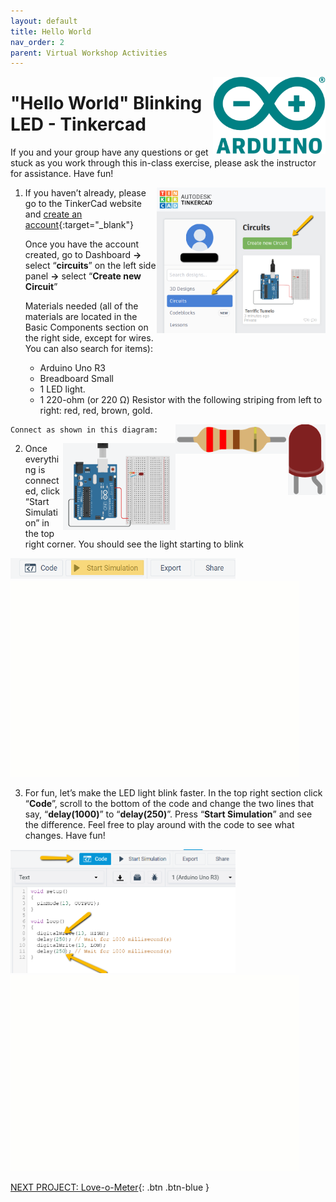 ```yaml
---
layout: default
title: Hello World
nav_order: 2
parent: Virtual Workshop Activities
---
```

<img src="..\images\arduino-icon.png" alt="arduino icon" style="float:right;width:180px;">

# "Hello World" Blinking LED - Tinkercad

If you and your group have any questions or get stuck as you work through this in-class exercise, please ask the instructor for assistance.  Have fun!

<img src="..\images\virtual_workshops\hello_world\tinkercad_account.png" alt="tinkercad account" style="float:right;width:270px;">

1.  If you haven’t already, please go to the TinkerCad website and [create an account](https://www.tinkercad.com/){:target="_blank"}

    Once you have the account created, go to Dashboard **->** select “**circuits**” on the left side panel **->** select “**Create new Circuit**”

    Materials needed (all of the materials are located in the Basic Components section on the right side, except for wires. You can also search for items):
    - Arduino Uno R3
    - Breadboard Small
    - 1 LED light.
    - 1 220-ohm (or 220 Ω) Resistor with the following striping from left to right: red, red, brown, gold.

<img src="..\images\virtual_workshops\hello_world\led_cartoon.png" alt="led" style="float:right;width:60px;">
<img src="..\images\virtual_workshops\hello_world\resistor_cartoon.png" alt="resistor" style="float:right;width:180px;">

    Connect as shown in this diagram:

<img src="..\images\virtual_workshops\hello_world\breadboard_schematic.png" alt="breadboard" style="float:right;width:180px;">

2.  Once everything is connected, click “Start Simulation” in the top right corner. You should see the light starting to blink

<img src="..\images\virtual_workshops\hello_world\simulation.png" alt="simulation" style="width:360px;">
<img src="..\images\virtual_workshops\hello_world\animated_breadboard.gif" alt="animated breadboard">

3.  For fun, let’s make the LED light blink faster.  In the top right section click “**Code**”, scroll to the bottom of the code and change the two lines that say, “**delay(1000)**” to “**delay(250)**”.  Press “**Start Simulation**” and see the difference.   Feel free to play around with the code to see what changes. Have fun!

<img src="..\images\virtual_workshops\hello_world\code.png" alt="code" style="width:360px;">
<img src="..\images\virtual_workshops\hello_world\animated_code.gif" alt="animated code">

[NEXT PROJECT: Love-o-Meter](love-o-meter.html){: .btn .btn-blue }
